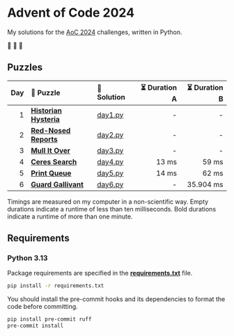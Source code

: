 # Advent of Code 2024

My solutions for the [AoC 2024](https://adventofcode.com/2024) challenges, written in Python.

🎄 🎄 🎄

## Puzzles

| Day | 🧩 Puzzle                                                     | 🐍 Solution            | ⏳ Duration A | ⏳ Duration B |
| --: | :------------------------------------------------------------ | :--------------------- | ------------: | ------------: |
|   1 | **[Historian Hysteria](https://adventofcode.com/2024/day/1)** | [day1.py](src/day1.py) |             - |             - |
|   2 | **[Red-Nosed Reports](https://adventofcode.com/2024/day/2)**  | [day2.py](src/day2.py) |             - |             - |
|   3 | **[Mull It Over](https://adventofcode.com/2024/day/3)**       | [day3.py](src/day3.py) |             - |             - |
|   4 | **[Ceres Search](https://adventofcode.com/2024/day/4)**       | [day4.py](src/day4.py) |         13 ms |         59 ms |
|   5 | **[Print Queue](https://adventofcode.com/2024/day/5)**        | [day5.py](src/day5.py) |         14 ms |         62 ms |
|   6 | **[Guard Gallivant](https://adventofcode.com/2024/day/6)**    | [day6.py](src/day6.py) |             - |     35.904 ms |

Timings are measured on my computer in a non-scientific way.
Empty durations indicate a runtime of less than ten milliseconds.
Bold durations indicate a runtime of more than one minute.

## Requirements

### Python 3.13

Package requirements are specified in the **[requirements.txt](requirements.txt)** file.

```sh
pip install -r requirements.txt
```

You should install the pre-commit hooks and its dependencies to format the code before committing.

```sh
pip install pre-commit ruff
pre-commit install
```
